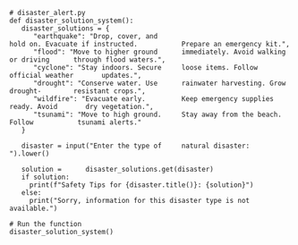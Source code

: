     # disaster_alert.py
    def disaster_solution_system():
       disaster_solutions = {
          "earthquake": "Drop, cover, and 
    hold on. Evacuate if instructed.           Prepare an emergency kit.",
          "flood": "Move to higher ground      immediately. Avoid walking or driving      through flood waters.",
          "cyclone": "Stay indoors. Secure     loose items. Follow official weather       updates.",
          "drought": "Conserve water. Use      rainwater harvesting. Grow drought-        resistant crops.",
          "wildfire": "Evacuate early.         Keep emergency supplies ready. Avoid       dry vegetation.",
          "tsunami": "Move to high ground.     Stay away from the beach. Follow           tsunami alerts."
       }

       disaster = input("Enter the type of     natural disaster: ").lower()

       solution =      disaster_solutions.get(disaster)              
       if solution:
         print(f"Safety Tips for {disaster.title()}: {solution}")
       else:
         print("Sorry, information for this disaster type is not available.")

    # Run the function
    disaster_solution_system()
